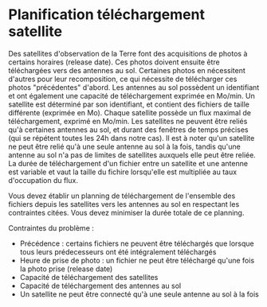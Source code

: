 # Planification téléchargement satellite
Des satellites d'observation de la Terre font des acquisitions de photos à certains horaires (release date). Ces photos doivent ensuite être téléchargées vers des antennes au sol. Certaines photos en nécessitent d'autres pour leur recomposition, ce qui nécessite de télécharger ces photos "précédentes" d'abord.
Les antennes au sol possèdent un identifiant et ont également une capacité de téléchargement exprimée en Mo/min.
Un satellite est déterminé par son identifiant, et contient des fichiers de taille différente (exprimée en Mo). Chaque satellite possède un flux maximal de téléchargement, exprimé en Mo/min.
Les satellites ne peuvent être reliés qu'à certaines antennes au sol, et durant des fenêtres de temps précises (qui se répétent toutes les 24h dans notre cas). Il est à noter qu'un satellite ne peut être relié qu'à une seule antenne au sol à la fois, tandis qu'une antenne au sol n'a pas de limites de satellites auxquels elle peut être reliée.
La durée de téléchargement d'un fichier entre un satellite et une antenne est variable et vaut la taille du fichire lorsqu'elle est multipliée au taux d'occupation du flux.

Vous devez établir un planning de téléchargement de l'ensemble des fichiers depuis les satellites vers les antennes au sol en respectant les contraintes citées. Vous devez minimiser la durée totale de ce planning.

Contraintes du problème :
- Précédence : certains fichiers ne peuvent être téléchargés que lorsque tous leurs prédecesseurs ont été intégralement téléchargés
- Heure de prise de photo : un fichier ne peut être téléchargé qu'une fois la photo prise (release date)
- Capacité de téléchargement des satellites
- Capacité de téléchargement des antennes au sol
- Un satellite ne peut être connecté qu'à une seule antenne au sol à la fois
